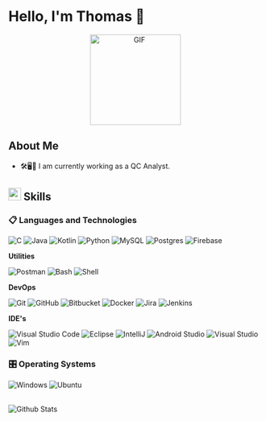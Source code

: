 
# Hello, I'm Thomas 👋

<p align="center" >
  <img height="180rem" alt="GIF" src="https://media1.tenor.com/m/XPRG-4ujVMIAAAAd/cat-work-in-progress.gif" />
</p>

## <b>About Me</b>

- 🛠️🖥️🐞 I am currently working as a QC Analyst.

## <img  src="https://media2.giphy.com/media/QssGEmpkyEOhBCb7e1/giphy.gif?cid=ecf05e47a0n3gi1bfqntqmob8g9aid1oyj2wr3ds3mg700bl&rid=giphy.gif" width ="25"><b> Skills</b>

### 📋 Languages and Technologies

![C](https://shields.io/badge/-C-3776AB?style=flat&logo=C)
![Java](https://img.shields.io/badge/java-%23ED8B00.svg?style=flat&logo=openjdk&logoColor=white)
![Kotlin](https://img.shields.io/badge/-Kotlin-7F52FF?style=flat&logo=kotlin&logoColor=white)
![Python](https://img.shields.io/badge/Python-%2314354C.svg?logo=python&logoColor=white)
![MySQL](https://img.shields.io/badge/MySQL-%2300f.svg?logo=mysql&logoColor=white)
![Postgres](https://img.shields.io/badge/postgres-%23316192.svg?flat&logo=postgresql&logoColor=white)
![Firebase](https://img.shields.io/badge/firebase-a08021?style=flat&logo=firebase&logoColor=ffcd34)

**Utilities**

![Postman](https://img.shields.io/badge/-Postman-333333?style=flat&logo=postman)
![Bash](https://img.shields.io/badge/BASH-terminal-white?style=flat&logo=gnometerminal)
![Shell](https://img.shields.io/badge/Shell-4EAA25?&style=flat&logo=gnu-bash&logoColor=white)

**DevOps**

![Git](https://img.shields.io/badge/-Git-333333?style=flat&logo=git)
![GitHub](https://img.shields.io/badge/-GitHub-333333?style=flat&logo=github)
![Bitbucket](https://img.shields.io/badge/-Bitbucket-333333?style=flat&logo=bitbucket)
![Docker](https://img.shields.io/badge/-Docker-333333?style=flat&logo=docker)
![Jira](https://img.shields.io/badge/-Jira-fff?style=flat&logo=jira-software&logoColor=blue)
![Jenkins](https://img.shields.io/badge/Jenkins-D24939?style=flat&logo=Jenkins&logoColor=white)

**IDE's**

![Visual Studio Code](https://img.shields.io/badge/Visual%20Studio%20Code-0078d7.svg?style=flat&logo=visual-studio-code&logoColor=white)
![Eclipse](https://img.shields.io/badge/Eclipse-FE7A16.svg?style=flat&logo=Eclipse&logoColor=white)
![IntelliJ](https://img.shields.io/badge/Intellij%20Idea-000?logo=intellij-idea&style=flat)
![Android Studio](https://img.shields.io/badge/Android_Studio-3DDC84?style=flat&logo=android-studio&logoColor=white)
![Visual Studio](https://img.shields.io/badge/Visual_Studio-5C2D91?style=flat&logo=visual%20studio&logoColor=white)
![Vim](https://img.shields.io/badge/VIM-%2311AB00.svg?style=flat&logo=vim&logoColor=white)

### 🎛️ Operating Systems

![Windows](https://img.shields.io/badge/Windows-0078D6?style=flatlogo=windows&logoColor=white)
![Ubuntu](https://img.shields.io/badge/Ubuntu-E95420?style=flat&logo=ubuntu&logoColor=white)

<br> 
<img
        align="center"
        src="https://github-readme-stats.vercel.app/api/top-langs/?username=thomaswillix&theme=dark&hide_border=false&include_all_commits=true&count_private=true&layout=compact"
        alt="Github Stats"
/>
